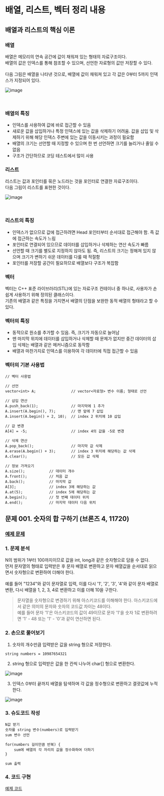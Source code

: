 # 배열, 리스트, 벡터 정리 내용

## 배열과 리스트의 핵심 이론

### 배열
배열은 메모리의 연속 공간에 값이 채워져 있는 형태의 자료구조이다.
<br>
배열의 값은 인덱스를 통해 참조할 수 있으며, 선언한 자료형의 값만 저장할 수 있다.
<br>
<br>
다음 그림은 배열을 나타낸 것으로, 배열에 값이 채워져 있고 각 값은 0부터 5까지 인덱스가 지정되어 있다.
<br>

![image](https://user-images.githubusercontent.com/87363461/229275803-5c23f470-1a17-4060-abd5-707213b8dfc4.png)

<br>

### 배열의 특징
- 인덱스를 사용하여 값에 바로 접근할 수 있음
- 새로운 값을 삽입하거나 특정 인덱스에 있는 값을 삭제하기 어려움. 값을 삽입 및 삭제하기 위해 해당 인덱스 주변에 있는 값을 이동시키는 과정이 필요함
- 배열의 크기는 선언할 때 지정할 수 있으며 한 번 선언하면 크기를 늘리거나 줄일 수 없음
- 구조가 간단하므로 코딩 테스트에서 많이 사용

### 리스트
리스트는 값과 포인터를 묶은 노드라는 것을 포인터로 연결한 자료구조이다.
<br>
다음 그림이 리스트를 표현한 것이다.
<br>

![image](https://user-images.githubusercontent.com/87363461/229275869-cb8e5cb4-6fc4-49d4-9df2-d30e2e62084b.png)


<br>

### 리스트의 특징
- 인덱스가 없으므로 값에 접근하려면 Head 포인터부터 순서대로 접근해야 함. 즉 값에 접근하는 속도가 느림
- 포인터로 연결되어 있으므로 데이터를 삽입하거나 삭제하는 연산 속도가 빠름
- 선언할 때 크기를 별도로 지정하지 않아도 됨. 즉, 리스트의 크기는 정해져 있지 않으며 크기가 변하기 쉬운 데이터를 다룰 때 적절함
- 포인터를 저장할 공간이 필요하므로 배열보다 구조가 복잡함

### 벡터
벡터는 C++ 표준 라이브러리(STL)에 있는 자료구조 컨테이너 중 하나로, 사용자가 손쉽게 사용하기 위해 정의된 클래스이다.
<br>
기존의 배열과 같은 특징을 가지면서 배열의 단점을 보완한 동적 배열의 헝태라고 할 수 있다.

### 벡터의 특징
- 동적으로 원소를 추가할 수 있음. 즉, 크기가 자동으로 늘어남
- 맨 마지막 위치에 데이터를 삽입하거나 삭제할 때 문제가 없지만 중간 데이터의 삽입 삭제는 배열과 같은 메커니즘으로 동작함
- 배열과 마찬가지로 인덱스를 이용하여 각 데이터에 직접 접근할 수 있음

### 벡터의 기본 사용법
```
// 벡터 사용법

// 선언
vector<int> A;                // vector<자료형> 변수 이름; 형태로 선언

// 삽입 연산
A.push_back(1);               // 마지막에 1 추가
A.insert(A.begin(), 7);       // 맨 앞에 7 삽입
A.insert(A.begin() + 2, 10);  // index 2 위치에 10 삽입

// 값 변경
A[4] = -5;                    // index 4의 값을 -5로 변경

// 삭제 연산
A.pop_back();                 // 마지막 값 삭제
A.erase(A.begin() + 3);       // index 3 위치에 해당하는 값 삭제
A.clear();                    // 모든 값 삭제

// 정보 가져오기
A.size();           // 데이터 개수
A.front();          // 처음 값
A.back();           // 마지막 값
A[3];               // index 3에 해당하는 값
A.at(5);            // index 5에 해당하는 값
A.begin();          // 첫 번째 데이터 위치
A.end();            // 마지막 데이터 다음 위치
``` 


## 문제 001. 숫자의 합 구하기 (브론즈 4, 11720)

### [예제 문제](https://www.acmicpc.net/problem/11720)

### 1. 문제 분석
N의 범위가 1부터 100까지이므로 값을 int, long과 같은 숫자형으로 담을 수 없다.
<br>
먼저 문자열의 형태로 입력받은 후 문자 배열로 변환하고 문자 배열값을 순서대로 읽으면서 숫자형으로 변환하여 더해야 한다.
<br>
<br>
예를 들어 "1234"와 같이 문자열로 입력, 이를 다시 '1', '2', '3', '4'와 같이 문자 배열로 변환, 다시 배열을 1, 2, 3, 4로 변환하고 이를 더해 10을 구한다.
> 문자열을 숫자형으로 변경하기 위해 아스키코드를 이해해야 한다. 아스키코드에서 같은 의미의 문자와 숫자의 코드값 차이는 48이다.<br>예를 들어 문자 '1'은 아스키코드의 값이 49이므로 문자 '1'을 숫자 1로 변환하려면 '1' - 48 또는 '1' - '0'과 같이 연산하면 된다.

### 2. 손으로 풀어보기

1. 숫자의 개수만큼 입력받은 값을 string 형으로 저장한다.

```
string numbers = 10987654321
```

2. string 형으로 입력받은 값을 한 칸씩 나누어 char[] 형으로 변환한다.

![image](https://user-images.githubusercontent.com/87363461/229276459-093831b3-7e3f-49b8-b50b-75be03938e1e.png)

3. 인덱스 0부터 끝까지 배열을 탐색하며 각 값을 정수형으로 변환하고 결괏값에 누적한다.

![image](https://user-images.githubusercontent.com/87363461/229276479-feaaefd4-c3fd-492d-99d9-95a61a3bb373.png)

### 3. 슈도코드 작성
```
N값 받기
숫자를 string 변수(numbers)로 입력받기
sum 변수 선언

for(numbers 길이만큼 반복) {
    sum에 배열의 각 자리의 값을 정수화하여 더하기
}

sum 출력
```


### 4. 코드 구현

[예제 코드](https://github.com/JeHeeYu/Book-Reviews/blob/main/Algorithm/Do%20it!%20%EC%95%8C%EA%B3%A0%EB%A6%AC%EC%A6%98%20%EC%BD%94%EB%94%A9%20%ED%85%8C%EC%8A%A4%ED%8A%B8%20C%2B%2B%20%ED%8E%B8/Chapter%202.%20%EC%9E%90%EB%A3%8C%EA%B5%AC%EC%A1%B0/%EB%B0%B0%EC%97%B4%2C%20%EB%A6%AC%EC%8A%A4%ED%8A%B8%2C%20%EB%B2%A1%ED%84%B0/11720.cpp)
